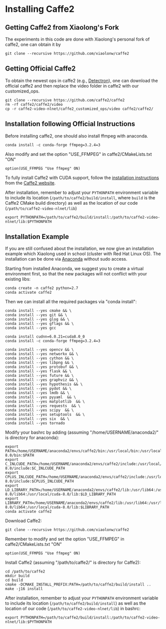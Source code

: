 # Installing Caffe2

## Getting Caffe2 from Xiaolong's Fork

The experiments in this code are done with Xiaolong's personal fork of caffe2, one can obtain it by
```Shell
git clone --recursive https://github.com/xiaolonw/caffe2
```

## Getting Official Caffe2

To obtain the newest ops in caffe2 (e.g., [Detectron](https://github.com/facebookresearch/Detectron)), one can download the official caffe2 and then replace the video folder in caffe2 with our customized_ops.
```Shell
git clone --recursive https://github.com/caffe2/caffe2
rm -rf caffe2/caffe2/video
cp -r caffe2-video-nlnet/caffe2_customized_ops/video caffe2/caffe2/
```

## Installation following Official Instructions

Before installing caffe2, one should also install ffmpeg with anaconda.
```Shell
conda install -c conda-forge ffmpeg=3.2.4=3
```
Also modify and set the option "USE_FFMPEG" in caffe2/CMakeLists.txt "ON"
```Shell
option(USE_FFMPEG "Use ffmpeg" ON)
```

To fully install Caffe2 with CUDA support, follow the [installation instructions](https://caffe2.ai/docs/getting-started.html) from the [Caffe2 website](https://caffe2.ai/).

After installation, remember to adjust your `PYTHONPATH` environment variable to include its location (`/path/to/caffe2/build/install`, where `build` is the Caffe2 CMake build directory) as well as the location of our code (`/path/to/caffe2-video-nlnet/lib`)
```Shell
export PYTHONPATH=/path/to/caffe2/build/install:/path/to/caffe2-video-nlnet/lib:$PYTHONPATH
```

## Installation Example

If you are still confused about the installation, we now give an installation example which Xiaolong used in school (cluster with Red Hat Linux OS). The installation can be done via [Anaconda]('https://www.anaconda.com/download/#linux') without sudo access.    

Starting from installed Anaconda, we suggest you to create a virtual environment first, so that the new packages will not conflict with your existing libs:
```Shell
conda create -n caffe2 python=2.7
conda activate caffe2
```

Then we can install all the required packages via "conda install":
```Shell
conda install --yes cmake && \
conda install --yes git && \
conda install --yes glog && \
conda install --yes gflags && \
conda install --yes gcc

conda install cudnn=6.0.21=cuda8.0_0
conda install -c conda-forge ffmpeg=3.2.4=3

conda install --yes opencv && \
conda install --yes networkx && \
conda install --yes cython && \
conda install --yes libpng && \
conda install --yes protobuf && \
conda install --yes flask && \
conda install --yes future && \
conda install --yes graphviz && \
conda install --yes hypothesis && \
conda install --yes pydot && \
conda install --yes lmdb && \
conda install --yes pyyaml  && \
conda install --yes matplotlib  && \
conda install --yes requests  && \
conda install --yes scipy  && \
conda install --yes setuptools  && \
conda install --yes six  && \
conda install --yes tornado
```

Modify your bashrc by adding (assuming "/home/USERNAME/anaconda2/" is directory for anaconda):
```Shell
export PATH=/home/USERNAME/anaconda2/envs/caffe2/bin:/usr/local/bin:/usr/local/cuda-8.0/bin:$PATH
export C_INLCUDE_PATH=/home/USERNAME/anaconda2/envs/caffe2/include:/usr/local/cuda-8.0/include:$C_INLCUDE_PATH
export CPLUS_INLCUDE_PATH=/home/USERNAME/anaconda2/envs/caffe2/include:/usr/local/cuda-8.0/include:$CPLUS_INLCUDE_PATH
export LD_LIBRARY_PATH=/home/USERNAME/anaconda2/envs/caffe2/lib:/usr/lib64:/usr/local/cuda-8.0/lib64:/usr/local/cuda-8.0/lib:$LD_LIBRARY_PATH
export LIBRARY_PATH=/home/USERNAME/anaconda2/envs/caffe2/lib:/usr/lib64:/usr/local/cuda-8.0/lib64:/usr/local/cuda-8.0/lib:$LIBRARY_PATH
conda activate caffe2
```

Download Caffe2:
```Shell
git clone --recursive https://github.com/xiaolonw/caffe2
```

Remember to modify and set the option "USE_FFMPEG" in caffe2/CMakeLists.txt "ON"
```Shell
option(USE_FFMPEG "Use ffmpeg" ON)
```

Install Caffe2 (assuming "/path/to/caffe2/" is directory for Caffe2):
```Shell
cd /path/to/caffe2
mkdir build
cd build
cmake -DCMAKE_INSTALL_PREFIX:PATH=/path/to/caffe2/build/install ..
make -j16 install
```

After installation, remember to adjust your `PYTHONPATH` environment variable to include its location (`/path/to/caffe2/build/install`) as well as the location of our code (`/path/to/caffe2-video-nlnet/lib`) in bashrc:
```Shell
export PYTHONPATH=/path/to/caffe2/build/install:/path/to/caffe2-video-nlnet/lib:$PYTHONPATH
```
